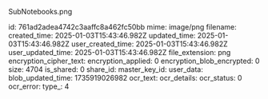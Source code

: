 SubNotebooks.png

id: 761ad2adea4742c3aaffc8a462fc50bb
mime: image/png
filename: 
created_time: 2025-01-03T15:43:46.982Z
updated_time: 2025-01-03T15:43:46.982Z
user_created_time: 2025-01-03T15:43:46.982Z
user_updated_time: 2025-01-03T15:43:46.982Z
file_extension: png
encryption_cipher_text: 
encryption_applied: 0
encryption_blob_encrypted: 0
size: 4704
is_shared: 0
share_id: 
master_key_id: 
user_data: 
blob_updated_time: 1735919026982
ocr_text: 
ocr_details: 
ocr_status: 0
ocr_error: 
type_: 4